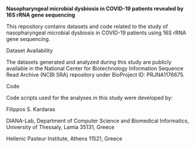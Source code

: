 <b>Nasopharyngeal microbial dysbiosis in COVID-19 patients revealed by 16S rRNA gene sequencing</b>

This repository contains datasets and code related to the study of nasopharyngeal microbial dysbiosis in COVID-19 patients using 16S rRNA gene sequencing.


Dataset Availability

The datasets generated and analyzed during this study are publicly available in the National Center for Biotechnology Information Sequence Read Archive (NCBI SRA) repository under BioProject ID: PRJNA1176675.


Code

Code scripts used for the analyses in this study were developed by:

Filippos S. Kardaras

DIANA-Lab, Department of Computer Science and Biomedical Informatics, University of Thessaly, Lamia 35131, Greece

Hellenic Pasteur Institute, Athens 11521, Greece
